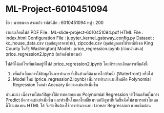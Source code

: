# ML-Project-6010451094
ชื่อ : นายธนดล  สระแก้ว
รหัสนิสิต : 6010451094
หมู่ : 200

รายละเอียดไฟล์
PDF File : ML-slide-project-6010451094.pdf
HTML File : index.html
Configuration File : jupyter_kernel_gateway_config.py
Dataset : kc_house_data.csv (ชุดข้อมูลราคาบ้าน), zipcode.csv (ชุดข้อมูลเลขไปรษณีย์เขต King County ในรัฐ Washington)
Model : price_regression.ipynb (ก่อนนำเสนอ)
        price_regression2.ipynb (แก้หลังนำเสนอ)

ไฟล์ที่ได้แก้ไรเพิ่มเติมอยู่ที่ไฟล์ price_regression2.ipynb โดยมีรายละเอียดการเพิ่มดังนี้
  1. เพิ่มตัวเลือกการใช้ข้อมูลในการทำนาย ที่เป็นบ้านที่ต้องการใกล้ริมน้ำ (Waterfront) หรือไม่
  2. Model ใหม่ (price_regression2.ipynb) เพิ่มการทำนายแบบใหม่คือ Polynomial Regression โดยค่า Accuary มีความแม่นยำเพิ่มขึ้น

คำแนะนำ
  เนื่องจากได้แก้ปัญหาใช้การทดสอบแบบ Polynomial Regression ทำให้ผลลัพธ์ในการ Predict มีความแม่นยำเพิ่มขึ้น และทำเป็นโมเดลใหม่ขึ้นมา แต่ปัญหาที่เกิดขึ้นคือไม่สามารถนำโมเดลนี้ไปแสดงบน HTML ได้ จึงจำเป็นต้องใช้การทำนายแบบ Linear Regression แบบเดิมก่อน
